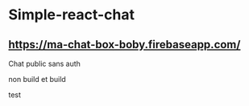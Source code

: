 # Simple-react-chat

## https://ma-chat-box-boby.firebaseapp.com/


Chat public sans auth 

non build et build 

test
